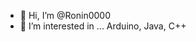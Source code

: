 - 👋 Hi, I’m @Ronin0000
- 👀 I’m interested in ... Arduino, Java, C++

<!---
Ronin0000/Ronin0000 is a ✨ special ✨ repository because its `README.md` (this file) appears on your GitHub profile.
You can click the Preview link to take a look at your changes.
--->
